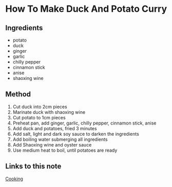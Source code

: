 # How To Make Duck And Potato Curry

## Ingredients

- potato
- duck
- ginger
- garlic
- chilly pepper
- cinnamon stick
- anise
- shaoxing wine

## Method

1. Cut duck into 2cm pieces
1. Marinate duck with shaoxing wine
1. Cut potato to 1cm pieces
1. Preheat pan, add ginger, garlic, chilly pepper, cinnamon stick, anise
1. Add duck and potatoes, fried 3 minutes
1. Add salt, light and dark soy sauce to darken the ingredients
1. Add boiling water submerging all ingredients
1. Add Shaoxing wine and oyster sauce
1. Use medium heat to boil, until potatoes are ready

## Links to this note

[Cooking](cooking.md)
